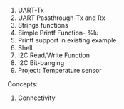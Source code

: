 1. UART-Tx
2. UART Passthrough-Tx and Rx
3. Strings functions
4. Simple Printf Function- %lu
5. Printf support in existing example
6. Shell
7. I2C Read/Write Function
8. I2C Bit-banging
9. Project: Temperature sensor

Concepts:
1. Connectivity